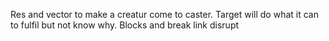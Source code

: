 Res and vector to make a creatur come to caster. Target will do what it can to fulfil but not know why. Blocks and break link disrupt
